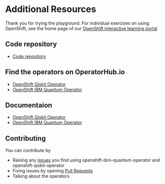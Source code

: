 # Additional Resources

Thank you for trying the playground. For individual exercises on using OpenShift, see the home page of our [OpenShift interactive learning portal](https://learn.openshift.com)

## Code repository

* [Code repository](https://github.com/qiskit-community/openshift-quantum-operators)

## Find the operators on OperatorHub.io

* [OpenShift Qiskit Operator](https://operatorhub.io/operator/openshift-qiskit-operator)
* [OpenShift IBM Quantum Operator](https://operatorhub.io/operator/ibm-quantum-operator)

## Documentaion

* [OpenShift Qiskit Operator](https://github.com/qiskit-community/openshift-quantum-operators/tree/master/operators-examples/openshift-qiskit-operator)
* [OpenShift IBM Quantum Operator](https://github.com/qiskit-community/openshift-quantum-operators/tree/master/operators-examples/openshift-ibm-quantum-operator)

## Contributing

You can contribute by

* Raising any [issues](https://github.com/qiskit-community/openshift-quantum-operators/issues) you find using openshift-ibm-quantum-operator and openshift-qiskit-operator
* Fixing issues by opening [Pull Requests](https://github.com/qiskit-community/openshift-quantum-operators/pulls)
* Talking about the operators
